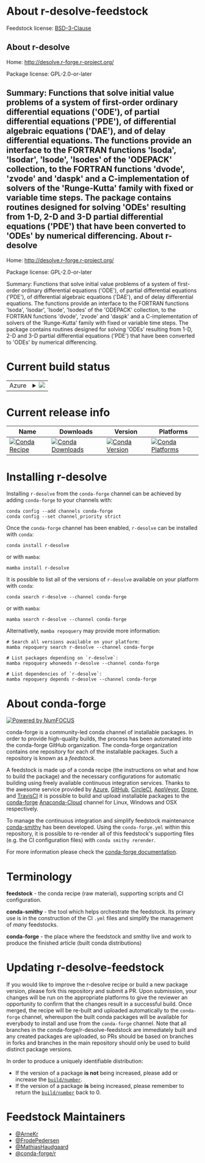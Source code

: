 About r-desolve-feedstock
=========================

Feedstock license: [BSD-3-Clause](https://github.com/conda-forge/r-desolve-feedstock/blob/main/LICENSE.txt)

About r-desolve
---------------

Home: http://desolve.r-forge.r-project.org/

Package license: GPL-2.0-or-later

Summary: Functions that solve initial value problems of a system of first-order ordinary differential equations ('ODE'), of partial differential equations ('PDE'), of differential algebraic equations ('DAE'), and of delay differential equations.  The functions provide an interface to the FORTRAN functions 'lsoda', 'lsodar', 'lsode', 'lsodes' of the 'ODEPACK' collection, to the FORTRAN functions 'dvode', 'zvode' and 'daspk' and a C-implementation of solvers of the 'Runge-Kutta' family with fixed or variable time steps.  The package contains routines designed for solving 'ODEs' resulting from 1-D, 2-D and 3-D partial differential equations ('PDE') that have been converted to 'ODEs' by numerical differencing.
About r-desolve
---------------

Home: http://desolve.r-forge.r-project.org/

Package license: GPL-2.0-or-later

Summary: Functions that solve initial value problems of a system of first-order ordinary differential equations ('ODE'), of partial differential equations ('PDE'), of differential algebraic equations ('DAE'), and of delay differential equations.  The functions provide an interface to the FORTRAN functions 'lsoda', 'lsodar', 'lsode', 'lsodes' of the 'ODEPACK' collection, to the FORTRAN functions 'dvode', 'zvode' and 'daspk' and a C-implementation of solvers of the 'Runge-Kutta' family with fixed or variable time steps.  The package contains routines designed for solving 'ODEs' resulting from 1-D, 2-D and 3-D partial differential equations ('PDE') that have been converted to 'ODEs' by numerical differencing.

Current build status
====================


<table>
    
  <tr>
    <td>Azure</td>
    <td>
      <details>
        <summary>
          <a href="https://dev.azure.com/conda-forge/feedstock-builds/_build/latest?definitionId=1075&branchName=main">
            <img src="https://dev.azure.com/conda-forge/feedstock-builds/_apis/build/status/r-desolve-feedstock?branchName=main">
          </a>
        </summary>
        <table>
          <thead><tr><th>Variant</th><th>Status</th></tr></thead>
          <tbody><tr>
              <td>linux_64_r_base4.2</td>
              <td>
                <a href="https://dev.azure.com/conda-forge/feedstock-builds/_build/latest?definitionId=1075&branchName=main">
                  <img src="https://dev.azure.com/conda-forge/feedstock-builds/_apis/build/status/r-desolve-feedstock?branchName=main&jobName=linux&configuration=linux%20linux_64_r_base4.2" alt="variant">
                </a>
              </td>
            </tr><tr>
              <td>linux_64_r_base4.3</td>
              <td>
                <a href="https://dev.azure.com/conda-forge/feedstock-builds/_build/latest?definitionId=1075&branchName=main">
                  <img src="https://dev.azure.com/conda-forge/feedstock-builds/_apis/build/status/r-desolve-feedstock?branchName=main&jobName=linux&configuration=linux%20linux_64_r_base4.3" alt="variant">
                </a>
              </td>
            </tr><tr>
              <td>osx_64_r_base4.2</td>
              <td>
                <a href="https://dev.azure.com/conda-forge/feedstock-builds/_build/latest?definitionId=1075&branchName=main">
                  <img src="https://dev.azure.com/conda-forge/feedstock-builds/_apis/build/status/r-desolve-feedstock?branchName=main&jobName=osx&configuration=osx%20osx_64_r_base4.2" alt="variant">
                </a>
              </td>
            </tr><tr>
              <td>osx_64_r_base4.3</td>
              <td>
                <a href="https://dev.azure.com/conda-forge/feedstock-builds/_build/latest?definitionId=1075&branchName=main">
                  <img src="https://dev.azure.com/conda-forge/feedstock-builds/_apis/build/status/r-desolve-feedstock?branchName=main&jobName=osx&configuration=osx%20osx_64_r_base4.3" alt="variant">
                </a>
              </td>
            </tr><tr>
              <td>osx_arm64_r_base4.2</td>
              <td>
                <a href="https://dev.azure.com/conda-forge/feedstock-builds/_build/latest?definitionId=1075&branchName=main">
                  <img src="https://dev.azure.com/conda-forge/feedstock-builds/_apis/build/status/r-desolve-feedstock?branchName=main&jobName=osx&configuration=osx%20osx_arm64_r_base4.2" alt="variant">
                </a>
              </td>
            </tr><tr>
              <td>osx_arm64_r_base4.3</td>
              <td>
                <a href="https://dev.azure.com/conda-forge/feedstock-builds/_build/latest?definitionId=1075&branchName=main">
                  <img src="https://dev.azure.com/conda-forge/feedstock-builds/_apis/build/status/r-desolve-feedstock?branchName=main&jobName=osx&configuration=osx%20osx_arm64_r_base4.3" alt="variant">
                </a>
              </td>
            </tr><tr>
              <td>win_64</td>
              <td>
                <a href="https://dev.azure.com/conda-forge/feedstock-builds/_build/latest?definitionId=1075&branchName=main">
                  <img src="https://dev.azure.com/conda-forge/feedstock-builds/_apis/build/status/r-desolve-feedstock?branchName=main&jobName=win&configuration=win%20win_64_" alt="variant">
                </a>
              </td>
            </tr>
          </tbody>
        </table>
      </details>
    </td>
  </tr>
</table>

Current release info
====================

| Name | Downloads | Version | Platforms |
| --- | --- | --- | --- |
| [![Conda Recipe](https://img.shields.io/badge/recipe-r--desolve-green.svg)](https://anaconda.org/conda-forge/r-desolve) | [![Conda Downloads](https://img.shields.io/conda/dn/conda-forge/r-desolve.svg)](https://anaconda.org/conda-forge/r-desolve) | [![Conda Version](https://img.shields.io/conda/vn/conda-forge/r-desolve.svg)](https://anaconda.org/conda-forge/r-desolve) | [![Conda Platforms](https://img.shields.io/conda/pn/conda-forge/r-desolve.svg)](https://anaconda.org/conda-forge/r-desolve) |

Installing r-desolve
====================

Installing `r-desolve` from the `conda-forge` channel can be achieved by adding `conda-forge` to your channels with:

```
conda config --add channels conda-forge
conda config --set channel_priority strict
```

Once the `conda-forge` channel has been enabled, `r-desolve` can be installed with `conda`:

```
conda install r-desolve
```

or with `mamba`:

```
mamba install r-desolve
```

It is possible to list all of the versions of `r-desolve` available on your platform with `conda`:

```
conda search r-desolve --channel conda-forge
```

or with `mamba`:

```
mamba search r-desolve --channel conda-forge
```

Alternatively, `mamba repoquery` may provide more information:

```
# Search all versions available on your platform:
mamba repoquery search r-desolve --channel conda-forge

# List packages depending on `r-desolve`:
mamba repoquery whoneeds r-desolve --channel conda-forge

# List dependencies of `r-desolve`:
mamba repoquery depends r-desolve --channel conda-forge
```


About conda-forge
=================

[![Powered by
NumFOCUS](https://img.shields.io/badge/powered%20by-NumFOCUS-orange.svg?style=flat&colorA=E1523D&colorB=007D8A)](https://numfocus.org)

conda-forge is a community-led conda channel of installable packages.
In order to provide high-quality builds, the process has been automated into the
conda-forge GitHub organization. The conda-forge organization contains one repository
for each of the installable packages. Such a repository is known as a *feedstock*.

A feedstock is made up of a conda recipe (the instructions on what and how to build
the package) and the necessary configurations for automatic building using freely
available continuous integration services. Thanks to the awesome service provided by
[Azure](https://azure.microsoft.com/en-us/services/devops/), [GitHub](https://github.com/),
[CircleCI](https://circleci.com/), [AppVeyor](https://www.appveyor.com/),
[Drone](https://cloud.drone.io/welcome), and [TravisCI](https://travis-ci.com/)
it is possible to build and upload installable packages to the
[conda-forge](https://anaconda.org/conda-forge) [Anaconda-Cloud](https://anaconda.org/)
channel for Linux, Windows and OSX respectively.

To manage the continuous integration and simplify feedstock maintenance
[conda-smithy](https://github.com/conda-forge/conda-smithy) has been developed.
Using the ``conda-forge.yml`` within this repository, it is possible to re-render all of
this feedstock's supporting files (e.g. the CI configuration files) with ``conda smithy rerender``.

For more information please check the [conda-forge documentation](https://conda-forge.org/docs/).

Terminology
===========

**feedstock** - the conda recipe (raw material), supporting scripts and CI configuration.

**conda-smithy** - the tool which helps orchestrate the feedstock.
                   Its primary use is in the construction of the CI ``.yml`` files
                   and simplify the management of *many* feedstocks.

**conda-forge** - the place where the feedstock and smithy live and work to
                  produce the finished article (built conda distributions)


Updating r-desolve-feedstock
============================

If you would like to improve the r-desolve recipe or build a new
package version, please fork this repository and submit a PR. Upon submission,
your changes will be run on the appropriate platforms to give the reviewer an
opportunity to confirm that the changes result in a successful build. Once
merged, the recipe will be re-built and uploaded automatically to the
`conda-forge` channel, whereupon the built conda packages will be available for
everybody to install and use from the `conda-forge` channel.
Note that all branches in the conda-forge/r-desolve-feedstock are
immediately built and any created packages are uploaded, so PRs should be based
on branches in forks and branches in the main repository should only be used to
build distinct package versions.

In order to produce a uniquely identifiable distribution:
 * If the version of a package **is not** being increased, please add or increase
   the [``build/number``](https://docs.conda.io/projects/conda-build/en/latest/resources/define-metadata.html#build-number-and-string).
 * If the version of a package **is** being increased, please remember to return
   the [``build/number``](https://docs.conda.io/projects/conda-build/en/latest/resources/define-metadata.html#build-number-and-string)
   back to 0.

Feedstock Maintainers
=====================

* [@ArneKr](https://github.com/ArneKr/)
* [@FrodePedersen](https://github.com/FrodePedersen/)
* [@MathiasHaudgaard](https://github.com/MathiasHaudgaard/)
* [@conda-forge/r](https://github.com/conda-forge/r/)

